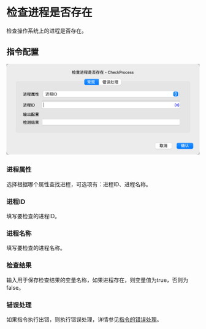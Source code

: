 # 检查进程是否存在

检查操作系统上的进程是否存在。

## 指令配置

![检查进程是否存在常规配置对话框](check_process_general_config.png)

### 进程属性

选择根据哪个属性查找进程，可选项有：进程ID、进程名称。

### 进程ID

填写要检查的进程ID。

### 进程名称

填写要检查的进程名称。

### 检查结果

输入用于保存检查结果的变量名称，如果进程存在，则变量值为true，否则为false。

### 错误处理

如果指令执行出错，则执行错误处理，详情参见[指令的错误处理](../../manual/error_handling.md)。
